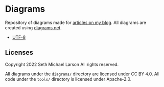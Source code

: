 # Diagrams

Repository of diagrams made for [articles on my blog](https://sethmlarson.dev/blog). All diagrams are created using [diagrams.net](https://diagrams.net).

- [UTF-8](https://github.com/sethmlarson/diagrams/tree/main/diagrams/utf-8)

## Licenses

Copyright 2022 Seth Michael Larson All rights reserved.

All diagrams under the `diagrams/` directory are licensed under CC BY 4.0.
All code under the `tools/` directory is licensed under Apache-2.0.
